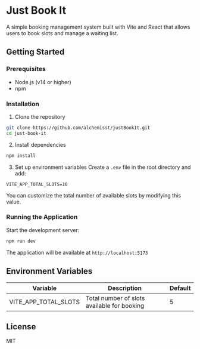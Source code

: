# Just Book It

A simple booking management system built with Vite and React that allows users to book slots and manage a waiting list.

## Getting Started

### Prerequisites

- Node.js (v14 or higher)
- npm

### Installation

1. Clone the repository

```bash
git clone https://github.com/alchemisst/justBookIt.git
cd just-book-it
```

2. Install dependencies

```bash
npm install
```

3. Set up environment variables
   Create a `.env` file in the root directory and add:

```
VITE_APP_TOTAL_SLOTS=10
```

You can customize the total number of available slots by modifying this value.

### Running the Application

Start the development server:

```bash
npm run dev
```

The application will be available at `http://localhost:5173`

## Environment Variables

| Variable             | Description                                 | Default |
| -------------------- | ------------------------------------------- | ------- |
| VITE_APP_TOTAL_SLOTS | Total number of slots available for booking | 5       |

## License

MIT
